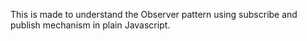 This is made to understand the Observer pattern using subscribe and publish mechanism in plain Javascript.